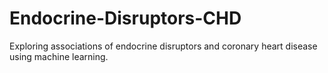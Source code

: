 # Endocrine-Disruptors-CHD
 Exploring associations of endocrine disruptors and coronary heart disease using machine learning.
